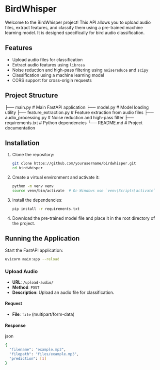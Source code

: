 # BirdWhisper

Welcome to the BirdWhisper project! This API allows you to upload audio files, extract features, and classify them using a pre-trained machine learning model. It is designed specifically for bird audio classification.

## Features

- Upload audio files for classification
- Extract audio features using `librosa`
- Noise reduction and high-pass filtering using `noisereduce` and `scipy`
- Classification using a machine learning model
- CORS support for cross-origin requests

## Project Structure

├── main.py                # Main FastAPI application
├── model.py               # Model loading utility
├── feature_extraction.py  # Feature extraction from audio files
├── audio_processing.py    # Noise reduction and high-pass filter
├── requirements.txt       # Python dependencies
└── README.md              # Project documentation


## Installation

1. Clone the repository:

    ```bash
    git clone https://github.com/yourusername/birdwhisper.git
    cd birdwhisper
    ```

2. Create a virtual environment and activate it:

    ```bash
    python -m venv venv
    source venv/bin/activate  # On Windows use `venv\Scripts\activate`
    ```

3. Install the dependencies:

    ```bash
    pip install -r requirements.txt
    ```

4. Download the pre-trained model file and place it in the root directory of the project.

## Running the Application

Start the FastAPI application:

```bash
uvicorn main:app --reload
```

### Upload Audio

- **URL**: `/upload-audio/`
- **Method**: `POST`
- **Description**: Upload an audio file for classification.

#### Request

- **File**: `file` (multipart/form-data)

#### Response

json
```bash
{
  "filename": "example.mp3",
  "filepath": "files/example.mp3",
  "prediction": [1]
}
```
